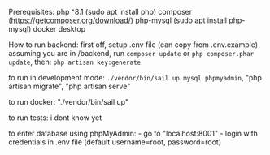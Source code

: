 
Prerequisites:
php ^8.1 (sudo apt install php)
composer   (https://getcomposer.org/download/)
php-mysql (sudo apt install php-mysql)
docker desktop

How to run backend:
first off, setup .env file (can copy from .env.example)
assuming you are in /backend, run 
    `composer update`
or
    `php composer.phar update`,
then: `php artisan key:generate`

to run in development mode:
`./vendor/bin/sail up mysql phpmyadmin`,
"php artisan migrate",
"php artisan serve"

to run docker: "./vendor/bin/sail up"

to run tests: i dont know yet

to enter database using phpMyAdmin:
    - go to "localhost:8001"
    - login with credentials in .env file (default username=root, password=root)
    